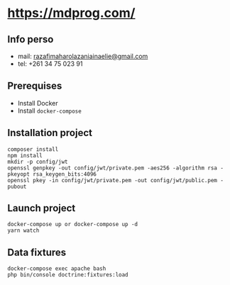 # https://mdprog.com/
## Info perso
- mail: razafimaharolazaniainaelie@gmail.com
- tel: +261 34 75 023 91 

## Prerequises

- Install Docker
- Install `docker-compose`

## Installation project
```shell
composer install
npm install
mkdir -p config/jwt
openssl genpkey -out config/jwt/private.pem -aes256 -algorithm rsa -pkeyopt rsa_keygen_bits:4096
openssl pkey -in config/jwt/private.pem -out config/jwt/public.pem -pubout
```
## Launch project
```shell
docker-compose up or docker-compose up -d
yarn watch
```
## Data fixtures
```shell
docker-compose exec apache bash
php bin/console doctrine:fixtures:load
```
```
